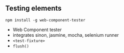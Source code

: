 ## Testing elements

`npm install -g web-component-tester`

* Web Component tester
* integrates sinon, jasmine, mocha, selenium runner
* `<test-fixture>`
* `flush()`
